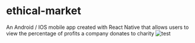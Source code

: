 # ethical-market 
An Android / IOS mobile app created with React Native that allows users to view the percentage of profits a company donates to charity
![test](https://github.com/dariamartin/ethical-market/master/IMG-1167.PNG?raw=true)
